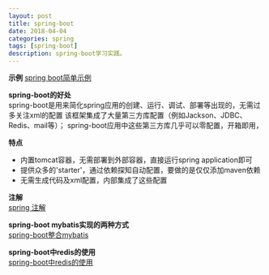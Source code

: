 ```yaml
---
layout: post
title: spring-boot
date: 2018-04-04
categories: spring
tags: [spring-boot]
description: spring-boot学习实践。
---
```


**示例**
[spring boot简单示例](https://github.com/jianvhen/spring-boot-learning-example)

**spring-boot的好处**<br/>
spring-boot是用来简化spring应用的创建、运行、调试、部署等出现的，无需过多关注xml的配置
该框架集成了大量第三方库配置（例如Jackson、JDBC、Redis、mail等）；
spring-boot应用中这些第三方库几乎可以零配置，开箱即用，

**特点**<br/>
- 内置tomcat容器，无需部署到外部容器，直接运行spring application即可
- 提供众多的'starter'，通过依赖探知自动配置，要做的是仅仅添加maven依赖
- 无需生成代码及xml配置，内部集成了这些配置

**注解**<br/>
[spring 注解](http://boopro.cn/spring/2018/04/04/spring-annotation/)

**spring-boot mybatis实现的两种方式**<br/>
[spring-boot整合mybatis](http://boopro.cn/spring/2018/04/09/spring-boot-mybatis/)

**spring-boot中redis的使用**<br/>
[spring-boot中redis的使用](http://boopro.cn/spring/2018/04/04/spring-boot-redis/)


